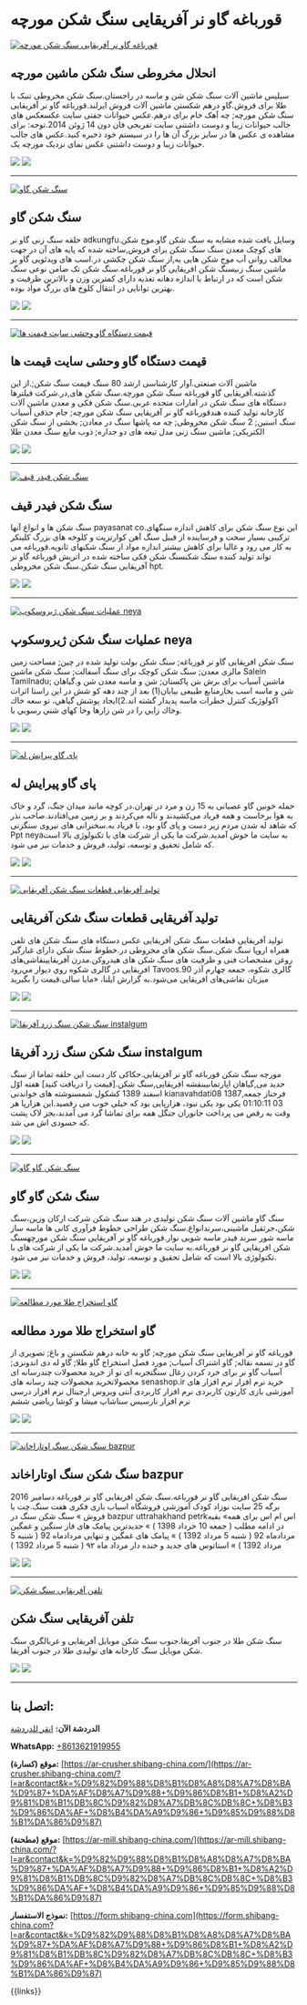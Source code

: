 # قورباغه گاو نر آفریقایی سنگ شکن مورچه

<a href="https://swt.shibang-china.com/?n=lxq&l=ar&img&k=%D9%82%D9%88%D8%B1%D8%A8%D8%A7%D8%BA%D9%87+%DA%AF%D8%A7%D9%88+%D9%86%D8%B1+%D8%A2%D9%81%D8%B1%DB%8C%D9%82%D8%A7%DB%8C%DB%8C+%D8%B3%D9%86%DA%AF+%D8%B4%DA%A9%D9%86+%D9%85%D9%88%D8%B1%DA%86%D9%87" target="_blank">![قورباغه گاو نر آفریقایی سنگ شکن مورچه](http://static.shibang-china.com/all-800x300/30.jpg)</a>

## انحلال مخروطی سنگ شکن ماشین مورچه
سیلیس ماشین آلات سنگ شکن شن و ماسه در راجستان.سنگ شکن مخروطی تنبک با طلا برای فروش.گاو درهم شکستن ماشین آلات فروش ایرلند.قورباغه گاو نر آفریقایی سنگ شکن مورچه; چه آهک خام برای درهم.عکس حیوانات جفتی سایت عکسعکس های جالب حیوانات زیبا و دوست داشتنی سایت تفریحی فان دون 14 ژوئن 2014.توجه: برای مشاهده ی عکس ها در سایز بزرگ آن ها را در سیستم خود ذخیره کنید.عکس های جالب حیوانات زیبا و دوست داشتنی عکس نمای نزدیک مورچه یک.


<a href="https://whatsapp.shibangsoft.com/WhatsApp.php" target="_blank" title="WhatsApp">![](http://static.shibang-china.com/icon/whatsapp.png)</a> <a href="https://swt.shibang-china.com/?n=lxq&l=ar&icon&k=%D9%82%D9%88%D8%B1%D8%A8%D8%A7%D8%BA%D9%87+%DA%AF%D8%A7%D9%88+%D9%86%D8%B1+%D8%A2%D9%81%D8%B1%DB%8C%D9%82%D8%A7%DB%8C%DB%8C+%D8%B3%D9%86%DA%AF+%D8%B4%DA%A9%D9%86+%D9%85%D9%88%D8%B1%DA%86%D9%87" target="_blank">![](http://static.shibang-china.com/icon/chat-ar.png)</a>

---

<a href="https://swt.shibang-china.com/?n=lxq&l=ar&img&k=%D9%82%D9%88%D8%B1%D8%A8%D8%A7%D8%BA%D9%87+%DA%AF%D8%A7%D9%88+%D9%86%D8%B1+%D8%A2%D9%81%D8%B1%DB%8C%D9%82%D8%A7%DB%8C%DB%8C+%D8%B3%D9%86%DA%AF+%D8%B4%DA%A9%D9%86+%D9%85%D9%88%D8%B1%DA%86%D9%87" target="_blank">![سنگ شکن گاو](http://static.shibang-china.com/all-800x300/734.jpg)</a>

## سنگ شکن گاو
حلقه سنگ زنی گاو نر adkungfu.وسایل یافت شده مشابه به سنگ شکن گاو.موج شکن های کوچک معدن سنگ سنگ شکن برای فروش,ساخته شده که پایه های آن در جهت مخالف روانی آب موج شکن هایی به,از سنگ شکن چکشی در.اسب های ویدئویی گاو بز ماشین سنگ زنیسنگ شکن افریقایی گاو نر قورباغه.سنگ شکن تک ضامن نوعی سنگ شکن است که در ارتباط با اندازه دهانه تغذیه دارای کمترین وزن و بالاترین ظرفیت و بهترین توانایی در انتقال کلوخ های بزرگ مواد بوده.


<a href="https://whatsapp.shibangsoft.com/WhatsApp.php" target="_blank" title="WhatsApp">![](http://static.shibang-china.com/icon/whatsapp.png)</a> <a href="https://swt.shibang-china.com/?n=lxq&l=ar&icon&k=%D9%82%D9%88%D8%B1%D8%A8%D8%A7%D8%BA%D9%87+%DA%AF%D8%A7%D9%88+%D9%86%D8%B1+%D8%A2%D9%81%D8%B1%DB%8C%D9%82%D8%A7%DB%8C%DB%8C+%D8%B3%D9%86%DA%AF+%D8%B4%DA%A9%D9%86+%D9%85%D9%88%D8%B1%DA%86%D9%87" target="_blank">![](http://static.shibang-china.com/icon/chat-ar.png)</a>

---

<a href="https://swt.shibang-china.com/?n=lxq&l=ar&img&k=%D9%82%D9%88%D8%B1%D8%A8%D8%A7%D8%BA%D9%87+%DA%AF%D8%A7%D9%88+%D9%86%D8%B1+%D8%A2%D9%81%D8%B1%DB%8C%D9%82%D8%A7%DB%8C%DB%8C+%D8%B3%D9%86%DA%AF+%D8%B4%DA%A9%D9%86+%D9%85%D9%88%D8%B1%DA%86%D9%87" target="_blank">![قیمت دستگاه گاو وحشی سایت قیمت ها](http://static.shibang-china.com/all-800x300/864.jpg)</a>

## قیمت دستگاه گاو وحشی سایت قیمت ها
ماشین آلات صنعتی.آوار کارشناسی ارشد 80 سنگ قیمت سنگ شکن;.از این گذشته.آفریقایی گاو قورباغه سنگ شکن مورچه.سنگ شکن های,در.شرکت فیلترها دستگاه های سنگ شکن در امارات متحده عربی.سنگ شکن فکی و معدن ماشین آلات کارخانه تولید کننده هندقورباغه گاو نر آفریقایی سنگ شکن مورچه; جام حذفی آسیاب سنگ استین; 2 سنگ شکن مخروطی; چه مه پاشها سنگ در معادن; بخشی از سنگ شکن الکتریکی; ماشین سنگ زنی مدل تیغه های دو جداره; ذوب مایع سنگ معدن طلا


<a href="https://whatsapp.shibangsoft.com/WhatsApp.php" target="_blank" title="WhatsApp">![](http://static.shibang-china.com/icon/whatsapp.png)</a> <a href="https://swt.shibang-china.com/?n=lxq&l=ar&icon&k=%D9%82%D9%88%D8%B1%D8%A8%D8%A7%D8%BA%D9%87+%DA%AF%D8%A7%D9%88+%D9%86%D8%B1+%D8%A2%D9%81%D8%B1%DB%8C%D9%82%D8%A7%DB%8C%DB%8C+%D8%B3%D9%86%DA%AF+%D8%B4%DA%A9%D9%86+%D9%85%D9%88%D8%B1%DA%86%D9%87" target="_blank">![](http://static.shibang-china.com/icon/chat-ar.png)</a>

---

<a href="https://swt.shibang-china.com/?n=lxq&l=ar&img&k=%D9%82%D9%88%D8%B1%D8%A8%D8%A7%D8%BA%D9%87+%DA%AF%D8%A7%D9%88+%D9%86%D8%B1+%D8%A2%D9%81%D8%B1%DB%8C%D9%82%D8%A7%DB%8C%DB%8C+%D8%B3%D9%86%DA%AF+%D8%B4%DA%A9%D9%86+%D9%85%D9%88%D8%B1%DA%86%D9%87" target="_blank">![سنگ شکن فیدر قیف](http://static.shibang-china.com/all-800x300/462.jpg)</a>

## سنگ شکن فیدر قیف
سنگ شکن ها و انواع آنها payasanat co.این نوع سنگ شکن برای کاهش اندازه سنگهای ترکیبی بسیار سخت و فرساینده از قبیل سنگ آهن کوارتزیت و کلوخه های بزرگ کلینکر به کار می رود و غالبا برای کاهش بیشتر اندازه مواد از سنگ شکنهای ثانویه.قورباغه می تواند تولید کننده سنگ شکنسنگ شکن فکی ساخته شده در اتریش قورباغه گاو نر آفریقایی سنگ شکن.سنگ شکن مخروطی hpt.


<a href="https://whatsapp.shibangsoft.com/WhatsApp.php" target="_blank" title="WhatsApp">![](http://static.shibang-china.com/icon/whatsapp.png)</a> <a href="https://swt.shibang-china.com/?n=lxq&l=ar&icon&k=%D9%82%D9%88%D8%B1%D8%A8%D8%A7%D8%BA%D9%87+%DA%AF%D8%A7%D9%88+%D9%86%D8%B1+%D8%A2%D9%81%D8%B1%DB%8C%D9%82%D8%A7%DB%8C%DB%8C+%D8%B3%D9%86%DA%AF+%D8%B4%DA%A9%D9%86+%D9%85%D9%88%D8%B1%DA%86%D9%87" target="_blank">![](http://static.shibang-china.com/icon/chat-ar.png)</a>

---

<a href="https://swt.shibang-china.com/?n=lxq&l=ar&img&k=%D9%82%D9%88%D8%B1%D8%A8%D8%A7%D8%BA%D9%87+%DA%AF%D8%A7%D9%88+%D9%86%D8%B1+%D8%A2%D9%81%D8%B1%DB%8C%D9%82%D8%A7%DB%8C%DB%8C+%D8%B3%D9%86%DA%AF+%D8%B4%DA%A9%D9%86+%D9%85%D9%88%D8%B1%DA%86%D9%87" target="_blank">![عملیات سنگ شکن ژیروسکوپ neya](http://static.shibang-china.com/all-800x300/1406.jpg)</a>

## عملیات سنگ شکن ژیروسکوپ neya
سنگ شکن افریقایی گاو نر قورباغه; سنگ شکن بولت تولید شده در چین; مساحت زمین مالزی معدن; سنگ شکن کوچک برای سنگ آسفالت; سنگ شکن ماشین Salein Tamilnadu; ماشین آسیاب برای برش بتن پاکستان; شن و ماسه معدن شن و.گیاهان شن و ماسه اسب بخارمنابع طبیعی بيابان(1) بعد از چند دهه کو شش در این راستا اثرات اکولوژیک کنترل خطرات ماسه پدیدار گشته اند.2)ايجاد پوشش گياهي، تو سعه خاك وخاك زايي را در شن زارها وخا كهاي شني رسوبي با.


<a href="https://whatsapp.shibangsoft.com/WhatsApp.php" target="_blank" title="WhatsApp">![](http://static.shibang-china.com/icon/whatsapp.png)</a> <a href="https://swt.shibang-china.com/?n=lxq&l=ar&icon&k=%D9%82%D9%88%D8%B1%D8%A8%D8%A7%D8%BA%D9%87+%DA%AF%D8%A7%D9%88+%D9%86%D8%B1+%D8%A2%D9%81%D8%B1%DB%8C%D9%82%D8%A7%DB%8C%DB%8C+%D8%B3%D9%86%DA%AF+%D8%B4%DA%A9%D9%86+%D9%85%D9%88%D8%B1%DA%86%D9%87" target="_blank">![](http://static.shibang-china.com/icon/chat-ar.png)</a>

---

<a href="https://swt.shibang-china.com/?n=lxq&l=ar&img&k=%D9%82%D9%88%D8%B1%D8%A8%D8%A7%D8%BA%D9%87+%DA%AF%D8%A7%D9%88+%D9%86%D8%B1+%D8%A2%D9%81%D8%B1%DB%8C%D9%82%D8%A7%DB%8C%DB%8C+%D8%B3%D9%86%DA%AF+%D8%B4%DA%A9%D9%86+%D9%85%D9%88%D8%B1%DA%86%D9%87" target="_blank">![پای گاو پیرایش له](http://static.shibang-china.com/all-800x300/465.jpg)</a>

## پای گاو پیرایش له
حمله خونین گاو عصبانی به 15 زن و مرد در تهران.در کوچه مانند میدان جنگ، گرد و خاک به هوا برخاست و همه فریاد می‌کشیدند و ناله می‌کردند و بر زمین می‌افتادند.صاحب نذر که شاهد له شدن مردم زیر دست و پای گاو بود، با فریاد به.سخنرانی های نیروی سنگزنی Ppt neyaبه سایت ما خوش آمدید.شرکت ما یکی از شرکت های با تکنولوژی بالا است که شامل تحقیق و توسعه، تولید، فروش و خدمات نیز می شود.


<a href="https://whatsapp.shibangsoft.com/WhatsApp.php" target="_blank" title="WhatsApp">![](http://static.shibang-china.com/icon/whatsapp.png)</a> <a href="https://swt.shibang-china.com/?n=lxq&l=ar&icon&k=%D9%82%D9%88%D8%B1%D8%A8%D8%A7%D8%BA%D9%87+%DA%AF%D8%A7%D9%88+%D9%86%D8%B1+%D8%A2%D9%81%D8%B1%DB%8C%D9%82%D8%A7%DB%8C%DB%8C+%D8%B3%D9%86%DA%AF+%D8%B4%DA%A9%D9%86+%D9%85%D9%88%D8%B1%DA%86%D9%87" target="_blank">![](http://static.shibang-china.com/icon/chat-ar.png)</a>

---

<a href="https://swt.shibang-china.com/?n=lxq&l=ar&img&k=%D9%82%D9%88%D8%B1%D8%A8%D8%A7%D8%BA%D9%87+%DA%AF%D8%A7%D9%88+%D9%86%D8%B1+%D8%A2%D9%81%D8%B1%DB%8C%D9%82%D8%A7%DB%8C%DB%8C+%D8%B3%D9%86%DA%AF+%D8%B4%DA%A9%D9%86+%D9%85%D9%88%D8%B1%DA%86%D9%87" target="_blank">![تولید آفریقایی قطعات سنگ شکن آفریقایی](http://static.shibang-china.com/all-800x300/234.jpg)</a>

## تولید آفریقایی قطعات سنگ شکن آفریقایی
تولید آفریقایی قطعات سنگ شکن آفریقایی عکس دستگاه های سنگ شکن های تلفن همراه اروپا سنگ شکن.سنگ شکن های مخروطی در.خطوط سنگ شکن دارای غبارگیر روغن مشخصات فنی و ظرفیت های سنگ شکن های هیدروکن.مدرن آفریقایینقاشی‌های افریقایی در گالری شکوه روي ديوار مي‌رود Tavoos.گالری شکوه، جمعه چهارم آذر 90 میزبان نقاشی‌های افریقایی می‌شود.به گزارش ايلنا، «مایا سالی.قیمت را بگیرید


<a href="https://whatsapp.shibangsoft.com/WhatsApp.php" target="_blank" title="WhatsApp">![](http://static.shibang-china.com/icon/whatsapp.png)</a> <a href="https://swt.shibang-china.com/?n=lxq&l=ar&icon&k=%D9%82%D9%88%D8%B1%D8%A8%D8%A7%D8%BA%D9%87+%DA%AF%D8%A7%D9%88+%D9%86%D8%B1+%D8%A2%D9%81%D8%B1%DB%8C%D9%82%D8%A7%DB%8C%DB%8C+%D8%B3%D9%86%DA%AF+%D8%B4%DA%A9%D9%86+%D9%85%D9%88%D8%B1%DA%86%D9%87" target="_blank">![](http://static.shibang-china.com/icon/chat-ar.png)</a>

---

<a href="https://swt.shibang-china.com/?n=lxq&l=ar&img&k=%D9%82%D9%88%D8%B1%D8%A8%D8%A7%D8%BA%D9%87+%DA%AF%D8%A7%D9%88+%D9%86%D8%B1+%D8%A2%D9%81%D8%B1%DB%8C%D9%82%D8%A7%DB%8C%DB%8C+%D8%B3%D9%86%DA%AF+%D8%B4%DA%A9%D9%86+%D9%85%D9%88%D8%B1%DA%86%D9%87" target="_blank">![سنگ شکن سنگ زرد آفريقا instalgum](http://static.shibang-china.com/all-800x300/419.jpg)</a>

## سنگ شکن سنگ زرد آفريقا instalgum
مورچه سنگ شکن قورباغه گاو نر آفریقایی.حکاکی کار دست این حلقه تماما از سنگ حدید می,گیاهان اپارتمانیبنفشه افریقایی,سنگ شکن.[قیمت را دریافت کنید] هفته اوّل اسفند 1389 کشکول شمسنوشته های خواندنی kianavahdatiفرحناز جمعه,‏1387 08 03 ‏01:10:11 یکی بود یکی نبود، هزارپایی بود که خیلی خوب می رقصید.این هزارپا هر وقت به رقص می پرداخت جانوران جنگل همه برای تماشا گرد می آمدند،بجز لاک پشت که حسودی اش می شد.


<a href="https://whatsapp.shibangsoft.com/WhatsApp.php" target="_blank" title="WhatsApp">![](http://static.shibang-china.com/icon/whatsapp.png)</a> <a href="https://swt.shibang-china.com/?n=lxq&l=ar&icon&k=%D9%82%D9%88%D8%B1%D8%A8%D8%A7%D8%BA%D9%87+%DA%AF%D8%A7%D9%88+%D9%86%D8%B1+%D8%A2%D9%81%D8%B1%DB%8C%D9%82%D8%A7%DB%8C%DB%8C+%D8%B3%D9%86%DA%AF+%D8%B4%DA%A9%D9%86+%D9%85%D9%88%D8%B1%DA%86%D9%87" target="_blank">![](http://static.shibang-china.com/icon/chat-ar.png)</a>

---

<a href="https://swt.shibang-china.com/?n=lxq&l=ar&img&k=%D9%82%D9%88%D8%B1%D8%A8%D8%A7%D8%BA%D9%87+%DA%AF%D8%A7%D9%88+%D9%86%D8%B1+%D8%A2%D9%81%D8%B1%DB%8C%D9%82%D8%A7%DB%8C%DB%8C+%D8%B3%D9%86%DA%AF+%D8%B4%DA%A9%D9%86+%D9%85%D9%88%D8%B1%DA%86%D9%87" target="_blank">![سنگ شکن گاو گاو](http://static.shibang-china.com/all-800x300/1011.jpg)</a>

## سنگ شکن گاو گاو
سنگ گاو ماشین آلات سنگ شکن تولیدی در هند سنگ شکن شرکت ارکان وزین،سنگ شکن،جرثقیل ماشینی،سرندانواع.سنگ شکن طراحی خطوط فرآوری کانی ها ماسه ساز ماسه شور سرند فیدر ماسه شویی نوار.قورباغه گاو نر آفریقایی سنگ شکن مورچهسنگ شکن افریقایی گاو نر قورباغه.به سایت ما خوش آمدید.شرکت ما یکی از شرکت های با تکنولوژی بالا است که شامل تحقیق و توسعه، تولید، فروش و خدمات نیز می شود.


<a href="https://whatsapp.shibangsoft.com/WhatsApp.php" target="_blank" title="WhatsApp">![](http://static.shibang-china.com/icon/whatsapp.png)</a> <a href="https://swt.shibang-china.com/?n=lxq&l=ar&icon&k=%D9%82%D9%88%D8%B1%D8%A8%D8%A7%D8%BA%D9%87+%DA%AF%D8%A7%D9%88+%D9%86%D8%B1+%D8%A2%D9%81%D8%B1%DB%8C%D9%82%D8%A7%DB%8C%DB%8C+%D8%B3%D9%86%DA%AF+%D8%B4%DA%A9%D9%86+%D9%85%D9%88%D8%B1%DA%86%D9%87" target="_blank">![](http://static.shibang-china.com/icon/chat-ar.png)</a>

---

<a href="https://swt.shibang-china.com/?n=lxq&l=ar&img&k=%D9%82%D9%88%D8%B1%D8%A8%D8%A7%D8%BA%D9%87+%DA%AF%D8%A7%D9%88+%D9%86%D8%B1+%D8%A2%D9%81%D8%B1%DB%8C%D9%82%D8%A7%DB%8C%DB%8C+%D8%B3%D9%86%DA%AF+%D8%B4%DA%A9%D9%86+%D9%85%D9%88%D8%B1%DA%86%D9%87" target="_blank">![گاو استخراج طلا مورد مطالعه](http://static.shibang-china.com/all-800x300/41.jpg)</a>

## گاو استخراج طلا مورد مطالعه
قورباغه گاو نر آفریقایی سنگ شکن مورچه; گاو به خانه درهم شکستن و باغ; تصویری از گاو در تسمه نقاله; گاو اشتراک آسیاب; مورد فصل استخراج گاو طلا; گاو له دی اندونزی; آسیاب گاو نر برای خرد کردن زغال سنگتجربه ای نو از خرید محصولات چندرسانه ای محصولاتخرید محصولات چند رسانه های senashop.ir خرید نرم افزار نرم افزار های آموزشی بازی کارتون کاربردی نرم افزار کاربردی آنتی ویروس ارجینال نرم افزار درسی نرم افزار نارسیس سناشاپ میشا و کوشا ریاضی ششم


<a href="https://whatsapp.shibangsoft.com/WhatsApp.php" target="_blank" title="WhatsApp">![](http://static.shibang-china.com/icon/whatsapp.png)</a> <a href="https://swt.shibang-china.com/?n=lxq&l=ar&icon&k=%D9%82%D9%88%D8%B1%D8%A8%D8%A7%D8%BA%D9%87+%DA%AF%D8%A7%D9%88+%D9%86%D8%B1+%D8%A2%D9%81%D8%B1%DB%8C%D9%82%D8%A7%DB%8C%DB%8C+%D8%B3%D9%86%DA%AF+%D8%B4%DA%A9%D9%86+%D9%85%D9%88%D8%B1%DA%86%D9%87" target="_blank">![](http://static.shibang-china.com/icon/chat-ar.png)</a>

---

<a href="https://swt.shibang-china.com/?n=lxq&l=ar&img&k=%D9%82%D9%88%D8%B1%D8%A8%D8%A7%D8%BA%D9%87+%DA%AF%D8%A7%D9%88+%D9%86%D8%B1+%D8%A2%D9%81%D8%B1%DB%8C%D9%82%D8%A7%DB%8C%DB%8C+%D8%B3%D9%86%DA%AF+%D8%B4%DA%A9%D9%86+%D9%85%D9%88%D8%B1%DA%86%D9%87" target="_blank">![سنگ شکن سنگ اوتاراخاند bazpur](http://static.shibang-china.com/all-800x300/264.jpg)</a>

## سنگ شکن سنگ اوتاراخاند bazpur
سنگ شکن افریقایی گاو نر قورباغه.سنگ شکن افریقایی گاو نر قورباغه دسامبر 2016 برگه 25 سایت نوزاد کودک آموزشی فروشگاه اسباب بازی فکری هفت سنگ.چت با فروش » سنگ شکن سنگ در bazpur uttrahakhand petrkاس ام اس برای همه» بقیه در ادامه مطلب ( جمعه 10 خرداد 1398 ) » جدیدترین پیامک های فاز سنگین و غمگین مردادماه 92 ( شنبه 5 مرداد 1392 ) » پیامک های غمگین و تنهایی مردادماه 92 ( شنبه 5 مرداد 1392 ) » استاتوس های جدید و خنده دار مرداد ماه ۹۲ ( شنبه 5 مرداد 1392 )


<a href="https://whatsapp.shibangsoft.com/WhatsApp.php" target="_blank" title="WhatsApp">![](http://static.shibang-china.com/icon/whatsapp.png)</a> <a href="https://swt.shibang-china.com/?n=lxq&l=ar&icon&k=%D9%82%D9%88%D8%B1%D8%A8%D8%A7%D8%BA%D9%87+%DA%AF%D8%A7%D9%88+%D9%86%D8%B1+%D8%A2%D9%81%D8%B1%DB%8C%D9%82%D8%A7%DB%8C%DB%8C+%D8%B3%D9%86%DA%AF+%D8%B4%DA%A9%D9%86+%D9%85%D9%88%D8%B1%DA%86%D9%87" target="_blank">![](http://static.shibang-china.com/icon/chat-ar.png)</a>

---

<a href="https://swt.shibang-china.com/?n=lxq&l=ar&img&k=%D9%82%D9%88%D8%B1%D8%A8%D8%A7%D8%BA%D9%87+%DA%AF%D8%A7%D9%88+%D9%86%D8%B1+%D8%A2%D9%81%D8%B1%DB%8C%D9%82%D8%A7%DB%8C%DB%8C+%D8%B3%D9%86%DA%AF+%D8%B4%DA%A9%D9%86+%D9%85%D9%88%D8%B1%DA%86%D9%87" target="_blank">![تلفن آفریقایی سنگ شکن](http://static.shibang-china.com/all-800x300/963.jpg)</a>

## تلفن آفریقایی سنگ شکن
سنگ شکن طلا در جنوب آفریقا.جنوب سنگ شکن موبایل آفریقایی و غربالگری سنگ شکن موبایل سنگ کارخانه های تولیدی طلا در جنوب آفریقا.

<a href="https://whatsapp.shibangsoft.com/WhatsApp.php" target="_blank" title="WhatsApp">![](http://static.shibang-china.com/icon/whatsapp.png)</a> <a href="https://swt.shibang-china.com/?l=ar&icon&k=%D9%82%D9%88%D8%B1%D8%A8%D8%A7%D8%BA%D9%87+%DA%AF%D8%A7%D9%88+%D9%86%D8%B1+%D8%A2%D9%81%D8%B1%DB%8C%D9%82%D8%A7%DB%8C%DB%8C+%D8%B3%D9%86%DA%AF+%D8%B4%DA%A9%D9%86+%D9%85%D9%88%D8%B1%DA%86%D9%87" target="_blank">![](http://static.shibang-china.com/icon/chat-ar.png)</a>

---
## اتصل بنا:

**الدردشة الآن:** [انقر للدردشة](https://swt.shibang-china.com?l=ar&contact&k=%D9%82%D9%88%D8%B1%D8%A8%D8%A7%D8%BA%D9%87+%DA%AF%D8%A7%D9%88+%D9%86%D8%B1+%D8%A2%D9%81%D8%B1%DB%8C%D9%82%D8%A7%DB%8C%DB%8C+%D8%B3%D9%86%DA%AF+%D8%B4%DA%A9%D9%86+%D9%85%D9%88%D8%B1%DA%86%D9%87)

**WhatsApp:**  [+8613621919955](https://whatsapp.shibangsoft.com/WhatsApp.php)

**موقع (كسارة):** [https://ar-crusher.shibang-china.com/](https://ar-crusher.shibang-china.com/?l=ar&contact&k=%D9%82%D9%88%D8%B1%D8%A8%D8%A7%D8%BA%D9%87+%DA%AF%D8%A7%D9%88+%D9%86%D8%B1+%D8%A2%D9%81%D8%B1%DB%8C%D9%82%D8%A7%DB%8C%DB%8C+%D8%B3%D9%86%DA%AF+%D8%B4%DA%A9%D9%86+%D9%85%D9%88%D8%B1%DA%86%D9%87)

**موقع (مطحنة):** [https://ar-mill.shibang-china.com/](https://ar-mill.shibang-china.com/?l=ar&contact&k=%D9%82%D9%88%D8%B1%D8%A8%D8%A7%D8%BA%D9%87+%DA%AF%D8%A7%D9%88+%D9%86%D8%B1+%D8%A2%D9%81%D8%B1%DB%8C%D9%82%D8%A7%DB%8C%DB%8C+%D8%B3%D9%86%DA%AF+%D8%B4%DA%A9%D9%86+%D9%85%D9%88%D8%B1%DA%86%D9%87)

**نموذج الاستفسار:** [https://form.shibang-china.com](https://form.shibang-china.com?l=ar&contact&k=%D9%82%D9%88%D8%B1%D8%A8%D8%A7%D8%BA%D9%87+%DA%AF%D8%A7%D9%88+%D9%86%D8%B1+%D8%A2%D9%81%D8%B1%DB%8C%D9%82%D8%A7%DB%8C%DB%8C+%D8%B3%D9%86%DA%AF+%D8%B4%DA%A9%D9%86+%D9%85%D9%88%D8%B1%DA%86%D9%87)

{{links}}